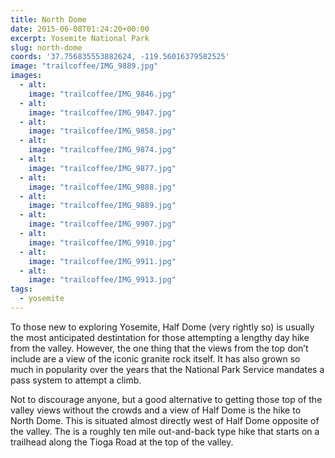 ```yaml
---
title: North Dome
date: 2015-06-08T01:24:20+00:00
excerpt: Yosemite National Park
slug: north-dome
coords: '37.756835553882624, -119.56016379582525'
image: "trailcoffee/IMG_9889.jpg"
images:
  - alt: 
    image: "trailcoffee/IMG_9846.jpg"
  - alt: 
    image: "trailcoffee/IMG_9847.jpg"
  - alt: 
    image: "trailcoffee/IMG_9858.jpg"
  - alt: 
    image: "trailcoffee/IMG_9874.jpg"
  - alt: 
    image: "trailcoffee/IMG_9877.jpg"
  - alt: 
    image: "trailcoffee/IMG_9888.jpg"
  - alt: 
    image: "trailcoffee/IMG_9889.jpg"
  - alt: 
    image: "trailcoffee/IMG_9907.jpg"
  - alt: 
    image: "trailcoffee/IMG_9910.jpg"
  - alt: 
    image: "trailcoffee/IMG_9911.jpg"
  - alt: 
    image: "trailcoffee/IMG_9913.jpg"
tags:
  - yosemite
---
```

To those new to exploring Yosemite, Half Dome (very rightly so) is usually the most anticipated destintation for those attempting a lengthy day hike from the valley. However, the one thing that the views from the top don’t include are a view of the iconic granite rock itself. It has also grown so much in popularity over the years that the National Park Service mandates a pass system to attempt a climb.

Not to discourage anyone, but a good alternative to getting those top of the valley views without the crowds and a view of Half Dome is the hike to North Dome. This is situated almost directly west of Half Dome opposite of the valley. The is a roughly ten mile out-and-back type hike that starts on a trailhead along the Tioga Road at the top of the valley.

